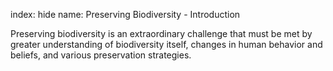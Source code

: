 index: hide
name: Preserving Biodiversity - Introduction

Preserving biodiversity is an extraordinary challenge that must be met by greater understanding of biodiversity itself, changes in human behavior and beliefs, and various preservation strategies.
